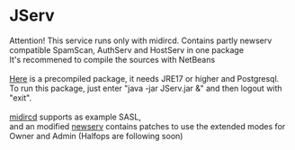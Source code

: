 # JServ
 Attention! This service runs only with midircd.
 Contains partly newserv compatible SpamScan, AuthServ and HostServ in one package<br>
 It's recommened to compile the sources with NetBeans<br>
 <br>
 [Here](https://github.com/user-attachments/files/19493845/JServ.zip) is a precompiled package, it needs JRE17 or higher and Postgresql.
 <br>
 To run this package, just enter "java -jar JServ.jar &" and then logout with "exit".<br>
 <br>
 [midircd](https://github.com/WarPigs1602/midircd) supports as example SASL,<br>
 and an modified [newserv](https://github.com/WarPigs1602/newserv-midircd) contains patches to use the extended modes for Owner and Admin (Halfops are following soon)<br>

